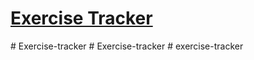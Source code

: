 # [Exercise Tracker](https://www.freecodecamp.org/learn/apis-and-microservices/apis-and-microservices-projects/exercise-tracker)
#   E x e r c i s e - t r a c k e r  
 #   E x e r c i s e - t r a c k e r  
 # exercise-tracker
